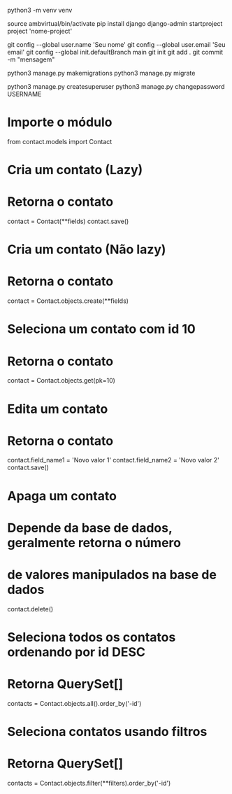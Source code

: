 python3 -m venv venv

source ambvirtual/bin/activate
pip install django
django-admin startproject project 'nome-project'

git config --global user.name 'Seu nome'
git config --global user.email 'Seu email'
git config --global init.defaultBranch main
git init 
git add . 
git commit -m "mensagem"

python3 manage.py makemigrations
python3 manage.py migrate

python3 manage.py createsuperuser
python3 manage.py changepassword USERNAME

# Importe o módulo
from contact.models import Contact
# Cria um contato (Lazy)
# Retorna o contato
contact = Contact(**fields)
contact.save()
# Cria um contato (Não lazy)
# Retorna o contato
contact = Contact.objects.create(**fields)
# Seleciona um contato com id 10
# Retorna o contato
contact = Contact.objects.get(pk=10)
# Edita um contato
# Retorna o contato
contact.field_name1 = 'Novo valor 1'
contact.field_name2 = 'Novo valor 2'
contact.save()
# Apaga um contato
# Depende da base de dados, geralmente retorna o número
# de valores manipulados na base de dados
contact.delete()
# Seleciona todos os contatos ordenando por id DESC
# Retorna QuerySet[]
contacts = Contact.objects.all().order_by('-id')
# Seleciona contatos usando filtros
# Retorna QuerySet[]
contacts = Contact.objects.filter(**filters).order_by('-id')